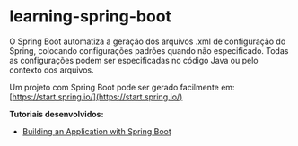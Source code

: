 # learning-spring-boot

O Spring Boot automatiza a geração dos arquivos .xml de configuração do Spring, colocando configurações padrões quando não especificado. Todas as configurações podem ser especificadas no código Java ou pelo contexto dos arquivos.

Um projeto com Spring Boot pode ser gerado facilmente em: [https://start.spring.io/](https://start.spring.io/)

**Tutoriais desenvolvidos:**

* [Building an Application with Spring Boot](https://spring.io/guides/gs/spring-boot/)